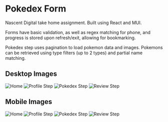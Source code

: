 # Pokedex Form

Nascent Digital take home assignment. Built using React and MUI.

Forms have basic validation, as well as regex matching for phone, and progress is stored upon refresh/exit, allowing for bookmarking.

Pokedex step uses pagination to load pokemon data and images. Pokemons can be retrieved using type filters (up to 2 types) and partial name matching. 

## Desktop Images
![Home](./readme-images/home.PNG)
![Profile Step](./readme-images/profile_info.PNG)
![Pokedex Step](./readme-images/pokemon_info.PNG)
![Review Step](./readme-images/review.PNG)

## Mobile Images
![Home](./readme-images/home_mobile.PNG)
![Profile Step](./readme-images/profile_info_mobile.PNG)
![Pokedex Step](./readme-images/pokemon_info_mobile.PNG)
![Review Step](./readme-images/review_mobile.PNG)